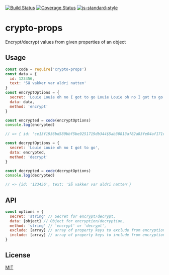 [![Build Status](https://travis-ci.org/telemark/crypto-props.svg?branch=master)](https://travis-ci.org/telemark/crypto-props)
[![Coverage Status](https://coveralls.io/repos/telemark/crypto-props/badge.svg?branch=master&service=github)](https://coveralls.io/github/telemark/crypto-props?branch=master)
[![js-standard-style](https://img.shields.io/badge/code%20style-standard-brightgreen.svg?style=flat)](https://github.com/feross/standard)

# crypto-props

Encrypt/decrypt values from given properties of an object

## Usage

```JavaScript
const code = require('crypto-props')
const data = {
  id: 123456,
  text: 'Så vakker var aldri natten'
}
const encryptOptions = {
  secret: 'Louie Louie oh no I got to go Louie Louie oh no I got to go',
  data: data,
  method: 'encrypt'
}

const encrypted = code(encryptOptions)
console.log(encrypted)

// => { id: 'ce13f1936bd589bbf5be9251719db344$5ab30813af82a83fe04af171c4796e97', text: 'b1098619cc68e59c9cc2d0785d1fe035f72aa2e867d967022500d6e4d6e4e1a3$716e4e71e277601efe93f47d84bf1150' }

const decryptOptions = {
  secret: 'Louie Louie oh no I got to go',
  data: encrypted,
  method: 'decrypt'
}

const decrypted = code(decryptOptions)
console.log(decrypted)

// => {id: '123456', text: 'Så vakker var aldri natten'}
```

## API

```JavaScript
const options = {
  secret: 'string' // Secret for encrypt/decrypt,
  data: {object} // Object for encryption/decryption,
  method: 'string' // 'encrypt' or 'decrypt',
  exclude: [array] // array of property keys to exclude from encryption/decryption,
  include: [array] // array of property keys to include from encryption/decryption
}
```

## License

[MIT](LICENSE)